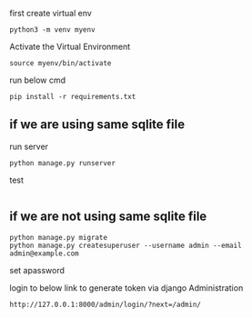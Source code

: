 
first create virtual env
```
python3 -m venv myenv
```
Activate the Virtual Environment
```
source myenv/bin/activate
```

run below cmd
```
pip install -r requirements.txt
```

## if we are using same sqlite file 

run server
```
python manage.py runserver 
```

test
```
```

## if we are not using same sqlite file 

```
python manage.py migrate
python manage.py createsuperuser --username admin --email admin@example.com
```
set apassword

login to below link to generate token via django Administration
```
http://127.0.0.1:8000/admin/login/?next=/admin/
```
